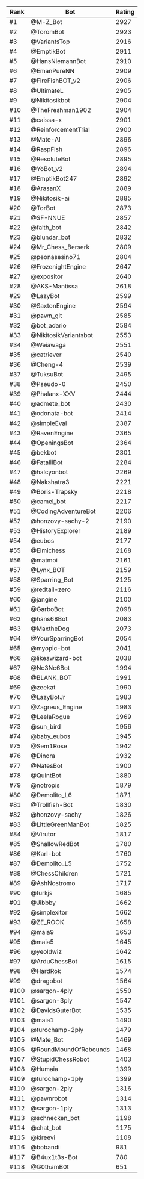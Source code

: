 Rank|Bot|Rating
---|---|---
#1|@M-Z_Bot|2927
#2|@ToromBot|2923
#3|@VariantsTop|2916
#4|@EmptikBot|2911
#5|@HansNiemannBot|2910
#6|@EmanPureNN|2909
#7|@FireFishBOT_v2|2906
#8|@UltimateL|2905
#9|@Nikitosikbot|2904
#10|@TheFreshman1902|2904
#11|@caissa-x|2901
#12|@ReinforcementTrial|2900
#13|@Mate-AI|2896
#14|@RaspFish|2896
#15|@ResoluteBot|2895
#16|@YoBot_v2|2894
#17|@EmptikBot247|2892
#18|@ArasanX|2889
#19|@Nikitosik-ai|2885
#20|@TorBot|2873
#21|@SF-NNUE|2857
#22|@faith_bot|2842
#23|@blundar_bot|2832
#24|@Mr_Chess_Berserk|2809
#25|@peonasesino71|2804
#26|@FrozenightEngine|2647
#27|@expositor|2640
#28|@AKS-Mantissa|2618
#29|@LazyBot|2599
#30|@SaxtonEngine|2594
#31|@pawn_git|2585
#32|@bot_adario|2584
#33|@NikitosikVariantsbot|2553
#34|@Weiawaga|2551
#35|@catriever|2540
#36|@Cheng-4|2539
#37|@TuksuBot|2495
#38|@Pseudo-0|2450
#39|@Phalanx-XXV|2444
#40|@admete_bot|2430
#41|@odonata-bot|2414
#42|@simpleEval|2387
#43|@RavenEngine|2365
#44|@OpeningsBot|2364
#45|@bekbot|2301
#46|@FataliiBot|2284
#47|@halcyonbot|2269
#48|@Nakshatra3|2221
#49|@Boris-Trapsky|2218
#50|@camel_bot|2217
#51|@CodingAdventureBot|2206
#52|@honzovy-sachy-2|2190
#53|@HistoryExplorer|2189
#54|@eubos|2177
#55|@Elmichess|2168
#56|@matmoi|2161
#57|@Lynx_BOT|2159
#58|@Sparring_Bot|2125
#59|@redtail-zero|2116
#60|@jangine|2100
#61|@GarboBot|2098
#62|@hans68Bot|2083
#63|@MaxtheDog|2073
#64|@YourSparringBot|2054
#65|@myopic-bot|2041
#66|@likeawizard-bot|2038
#67|@Nc3Nc6Bot|1994
#68|@BLANK_BOT|1991
#69|@zeekat|1990
#70|@LazyBotJr|1983
#71|@Zagreus_Engine|1983
#72|@LeelaRogue|1969
#73|@sun_bird|1956
#74|@baby_eubos|1945
#75|@Sem1Rose|1942
#76|@Dinora|1932
#77|@NatesBot|1900
#78|@QuintBot|1880
#79|@notropis|1879
#80|@Demolito_L6|1871
#81|@Trollfish-Bot|1830
#82|@honzovy-sachy|1826
#83|@LittleGreenManBot|1825
#84|@Virutor|1817
#85|@ShallowRedBot|1780
#86|@Karl-bot|1760
#87|@Demolito_L5|1752
#88|@ChessChildren|1721
#89|@AshNostromo|1717
#90|@turkjs|1685
#91|@Jibbby|1662
#92|@simplexitor|1662
#93|@ZE_ROOK|1658
#94|@maia9|1653
#95|@maia5|1645
#96|@yeoldwiz|1642
#97|@ArduChessBot|1615
#98|@HardRok|1574
#99|@dragobot|1564
#100|@sargon-4ply|1550
#101|@sargon-3ply|1547
#102|@DavidsGuterBot|1535
#103|@maia1|1490
#104|@turochamp-2ply|1479
#105|@Mate_Bot|1469
#106|@RoundMoundOfRebounds|1468
#107|@StupidChessRobot|1403
#108|@Humaia|1399
#109|@turochamp-1ply|1399
#110|@sargon-2ply|1316
#111|@pawnrobot|1314
#112|@sargon-1ply|1313
#113|@schnecken_bot|1198
#114|@chat_bot|1175
#115|@kireevi|1108
#116|@bobandi|981
#117|@B4ux1t3s-Bot|780
#118|@G0thamB0t|651
